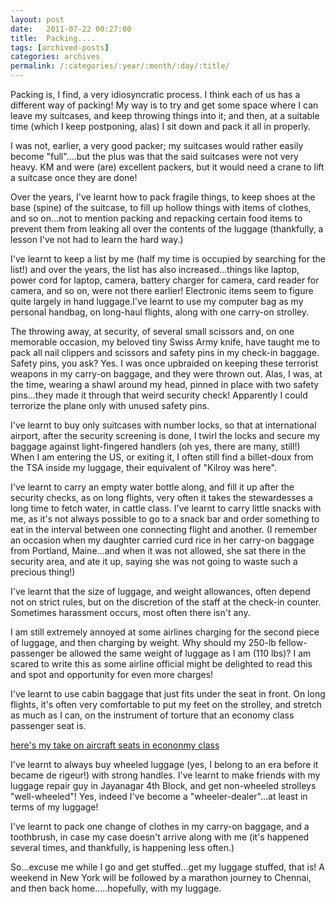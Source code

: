 ```yaml
---
layout: post
date:	2011-07-22 00:27:00
title:  Packing....
tags: [archived-posts]
categories: archives
permalink: /:categories/:year/:month/:day/:title/
---
```

Packing is, I find, a very idiosyncratic process. I think each of us has a different way of packing! My way is to try and get some space where I can leave my suitcases, and keep throwing things into it; and then, at a suitable time (which I keep postponing, alas) I sit down and pack it all in properly. 

I was not, earlier, a very good packer; my suitcases would rather easily become "full"....but the plus was that the said suitcases were not very heavy. KM and <LJ user="itsalouwelylife"> were (are) excellent packers, but it would need a crane to lift a suitcase once they are done!

Over the years, I've learnt how to pack fragile things, to keep shoes at the base (spine) of the suitcase, to fill up hollow things with items of clothes, and so on...not to mention packing and repacking certain food items to prevent them from leaking all over the contents of the luggage (thankfully, a lesson I've not had to learn the hard way.)

I've learnt to keep a list by me (half my time is occupied by searching for the list!) and over the years, the list has also increased...things like laptop, power cord for laptop, camera, battery charger for camera, card reader for camera, and so on, were not there earlier! Electronic items seem to figure quite largely in hand luggage.I've learnt to use my computer bag as my personal handbag, on long-haul flights, along with one carry-on strolley.

The throwing away, at security, of several small scissors and, on one memorable occasion, my beloved tiny Swiss Army knife, have taught me to pack all nail clippers and scissors and safety pins in my check-in baggage. Safety pins, you ask? Yes. I was once upbraided on keeping these terrorist weapons in my carry-on baggage, and they were thrown out. Alas, I was, at the time, wearing a shawl around my head, pinned in place with two safety pins...they made it through that weird security check! Apparently I could terrorize the plane only with unused safety pins.

I've learnt to buy only suitcases with number locks, so that at international airport, after the security screening is done, I twirl the locks and secure my baggage against light-fingered handlers (oh yes, there are many, still!) When I am entering the US, or exiting it, I often still find a billet-doux from the TSA inside my luggage, their equivalent of "Kilroy was here". 

I've learnt to carry an empty water bottle along, and fill it up after the security checks, as on long flights, very often it takes the stewardesses a long time to fetch water, in cattle class. I've learnt to carry little snacks with me, as it's not always possible to go to a snack bar and order something to eat in the interval between one connecting flight and another. (I remember an occasion when my daughter carried curd rice in her carry-on baggage from Portland, Maine...and when it was not allowed, she sat there in the security area, and ate it up, saying she was not going to waste such a precious thing!)

I've learnt that the size of luggage, and weight allowances, often depend not on strict rules, but on the discretion of the staff at the check-in counter. Sometimes harassment occurs, most often there isn't any.

I am still extremely annoyed at some airlines charging for the second piece of luggage, and then charging by weight. Why should my 250-lb fellow-passenger be allowed the same weight of luggage as I am (110 lbs)? I am scared to write this as some airline official might be delighted to read this and spot and opportunity for even more charges!

I've learnt to use cabin baggage that just fits under the seat in front. On long flights, it's often very comfortable to put my feet on the strolley, and stretch as much as I can, on the instrument of torture that an economy class passenger seat is.

<a href="http://deponti.livejournal.com/596775.html"> here's my take on aircraft seats in econonmy class </a>


I've learnt to always buy wheeled luggage (yes, I belong to an era before it became de rigeur!) with strong handles. I've learnt to make friends with my luggage repair guy in Jayanagar 4th Block, and get non-wheeled strolleys "well-wheeled"! Yes, indeed I've become a "wheeler-dealer"...at least in terms of my luggage!

I've learnt to pack one change of clothes in my carry-on baggage, and a toothbrush, in case my case doesn't arrive along with me (it's happened several times, and thankfully, is happening less often.)

So...excuse me while I go and get stuffed...get my luggage stuffed, that is! A weekend in New York will be followed by a marathon journey to Chennai, and then back home.....hopefully, with my luggage.
